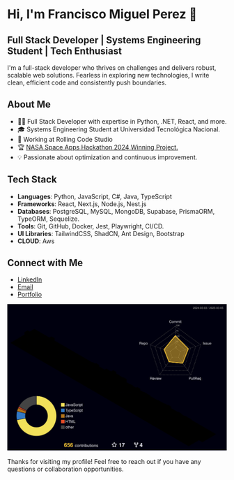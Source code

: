 # Hi, I'm Francisco Miguel Perez 👋

## Full Stack Developer | Systems Engineering Student | Tech Enthusiast

I'm a full-stack developer who thrives on challenges and delivers robust, scalable web solutions. 
Fearless in exploring new technologies, I write clean, efficient code and consistently push boundaries.

## About Me

- 👨‍💻 Full Stack Developer with expertise in Python, .NET, React, and more.
- 🎓 Systems Engineering Student at Universidad Tecnológica Nacional.
- 💼 Working at Rolling Code Studio
- 🏆 [NASA Space Apps Hackathon 2024 Winning Project.](https://www.spaceappschallenge.org/nasa-space-apps-2024/find-a-team/la-banda-de-marshall/)
- 💡 Passionate about optimization and continuous improvement.

## Tech Stack

- **Languages**: Python, JavaScript, C#, Java, TypeScript
- **Frameworks**: React, Next.js, Node.js, Nest.js
- **Databases**: PostgreSQL, MySQL, MongoDB, Supabase,  PrismaORM, TypeORM, Sequelize.
- **Tools**: Git, GitHub, Docker, Jest, Playwright, CI/CD.
- **UI Libraries**: TailwindCSS, ShadCN, Ant Design, Bootstrap
- **CLOUD**: Aws

## Connect with Me

- [LinkedIn](https://www.linkedin.com/in/franprzdev)
- [Email](franciscoperezdeveloper@gmail.com)
- [Portfolio](notavaliable.com)

<div>
    <img src="./profile-3d-contrib/profile-night-rainbow.svg">
</div>

Thanks for visiting my profile! Feel free to reach out if you have any questions or collaboration opportunities.
